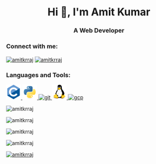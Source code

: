 <h1 align="center">Hi 👋, I'm Amit Kumar</h1>
<h3 align="center">A Web Developer</h3>

<h3 align="left">Connect with me:</h3>
<p align="left">
<a href="https://twitter.com/amitkrraj" target="blank"><img align="center" src="https://raw.githubusercontent.com/rahuldkjain/github-profile-readme-generator/master/src/images/icons/Social/twitter.svg" alt="amitkrraj" height="30" width="40" /></a>
<a href="https://linkedin.com/in/amitkrraj" target="blank"><img align="center" src="https://raw.githubusercontent.com/rahuldkjain/github-profile-readme-generator/master/src/images/icons/Social/linked-in-alt.svg" alt="amitkrraj" height="30" width="40" /></a>
</p>

<h3 align="left">Languages and Tools:</h3>
<p align="left"> <a href="https://www.cprogramming.com/" target="_blank"> <img src="https://raw.githubusercontent.com/devicons/devicon/master/icons/c/c-original.svg" alt="c" width="40" height="40"/> </a> <a href="https://www.python.org" target="_blank"> <img src="https://raw.githubusercontent.com/devicons/devicon/master/icons/python/python-original.svg" alt="python" width="40" height="40"/> </a> <a href="https://git-scm.com/" target="_blank"> <img src="https://www.vectorlogo.zone/logos/git-scm/git-scm-icon.svg" alt="git" width="40" height="40"/> </a> <a href="https://www.linux.org/" target="_blank"> <img src="https://raw.githubusercontent.com/devicons/devicon/master/icons/linux/linux-original.svg" alt="linux" width="40" height="40"/> </a> <a href="https://cloud.google.com" target="_blank"> <img src="https://www.vectorlogo.zone/logos/google_cloud/google_cloud-icon.svg" alt="gcp" width="40" height="40"/> </a> </p>

<p align="left"><img src="https://github-readme-stats.vercel.app/api/top-langs?username=amitkrraj&show_icons=true&locale=en&layout=compact" alt="amitkrraj" /></p>

<p align="left"><img src="https://github-readme-stats.vercel.app/api?username=amitkrraj&show_icons=true&locale=en" alt="amitkrraj" /></p>

<p align="left"><img src="https://github-readme-streak-stats.herokuapp.com/?user=amitkrraj&" alt="amitkrraj" /></p>

<p align="left"> <img src="https://komarev.com/ghpvc/?username=amitkrraj&label=Profile%20views&color=0e75b6&style=flat" alt="amitkrraj" /> </p>

<p align="left"> <a href="https://twitter.com/amitkrraj" target="blank"><img src="https://img.shields.io/twitter/follow/amitkrraj?logo=twitter&style=for-the-badge" alt="amitkrraj" /></a> </p>

